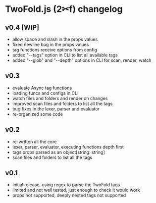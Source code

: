 # TwoFold.js (2✂︎f) changelog

## v0.4 [WIP]

- allow space and slash in the props values
- fixed newline bug in the props values
- tag functions receive options from config
- added "--tags" option in CLI to list all available tags
- added "--glob" and "--depth" options in CLI for scan, render, watch


## v0.3

- evaluate Async tag functions
- loading funcs and configs in CLI
- watch files and folders and render on changes
- improved scan files and folders to list all the tags
- bug fixes in the lexer, parser and evaluator
- re-organized some code


## v0.2

- re-written all the core
- lexer, parser, evaluator, executing functions depth first
- tags props parsed as an object[string: string]
- scan files and folders to list all the tags


## v0.1

- initial release, using regex to parse the TwoFold tags
- limited and not well tested, just enough to check it would work
- props not supported, deeply nested tags not supported
